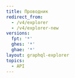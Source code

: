 ```yaml
---
title: Проводник
redirect_from:
  - /v4/explorer
  - /v4/explorer-new
versions:
  fpt: '*'
  ghes: '*'
  ghae: '*'
layout: graphql-explorer
topics:
  - API
---
```



